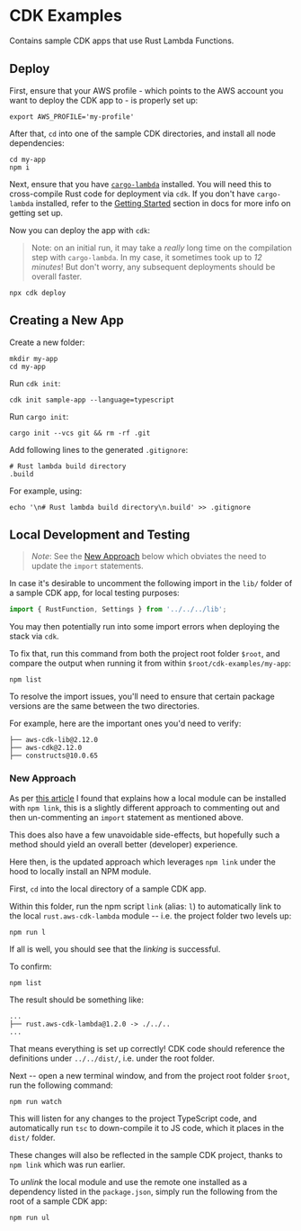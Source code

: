 # CDK Examples

Contains sample CDK apps that use Rust Lambda Functions.

## Deploy

First, ensure that your AWS profile - which points to the AWS account you want to deploy the CDK app to - is properly set up:

```shell
export AWS_PROFILE='my-profile'
```

After that, `cd` into one of the sample CDK directories, and install all node dependencies:

```shell
cd my-app
npm i
```

Next, ensure that you have [`cargo-lambda`](https://crates.io/crates/cargo-lambda) installed. You will need this to cross-compile Rust code for deployment via `cdk`.
If you don't have `cargo-lambda` installed, refer to the [Getting Started](https://github.com/rnag/rust.aws-cdk-lambda#getting-started) section in docs for more info on getting set up.

Now you can deploy the app with `cdk`:

> Note: on an initial run, it may take a _really_ long time on the compilation step with `cargo-lambda`. In my case, it sometimes took up to _12 minutes_! But don't worry, any subsequent deployments should be overall faster.

```shell
npx cdk deploy
```

## Creating a New App

Create a new folder:

```shell
mkdir my-app
cd my-app
```

Run `cdk init`:

```shell
cdk init sample-app --language=typescript
```

Run `cargo init`:

```shell
cargo init --vcs git && rm -rf .git
```

Add following lines to the generated `.gitignore`:

```
# Rust lambda build directory
.build
```

For example, using:

```shell
echo '\n# Rust lambda build directory\n.build' >> .gitignore
```

## Local Development and Testing

> _Note_: See the [New Approach](#new-approach) below which obviates the need to update the `import` statements.

In case it's desirable to uncomment the following import in the `lib/` folder of a sample CDK app, for local testing purposes:

```ts
import { RustFunction, Settings } from '../../../lib';
```

You may then potentially run into some import errors when deploying the stack via `cdk`.

To fix that, run this command from both the project root folder `$root`, and compare the output when running it from within `$root/cdk-examples/my-app`:

```shell
npm list
```

To resolve the import issues, you'll need to ensure that certain package versions are the same between the two directories.

For example, here are the important ones you'd need to verify:

```plaintext
├── aws-cdk-lib@2.12.0
├── aws-cdk@2.12.0
├── constructs@10.0.65
```

### New Approach

As per [this article](https://stackoverflow.com/a/18778516/10237506) I found that explains how a local module can be installed with `npm link`, this is a slightly different approach to commenting out and then un-commenting an `import` statement as mentioned above.

This does also have a few unavoidable side-effects, but hopefully such a method should yield an overall better (developer) experience.

Here then, is the updated approach which leverages `npm link` under the hood to locally install an NPM module.

First, `cd` into the local directory of a sample CDK app.

Within this folder, run the npm script `link` (alias: `l`) to automatically link to the local `rust.aws-cdk-lambda` module -- i.e. the project folder two levels up:

```shell
npm run l
```

If all is well, you should see that the _linking_ is successful.

To confirm:

```shell
npm list
```

The result should be something like:

```plaintext
...
├── rust.aws-cdk-lambda@1.2.0 -> ./../..
...
```

That means everything is set up correctly! CDK code should reference the definitions under `../../dist/`, i.e. under the root folder.

Next -- open a new terminal window, and from the project root folder `$root`, run the following command:

```shell
npm run watch
```

This will listen for any changes to the project TypeScript code, and automatically run `tsc` to down-compile it to JS code, which it places in the `dist/` folder.

These changes will also be reflected in the sample CDK project, thanks to `npm link` which was run earlier.

To _unlink_ the local module and use the remote one installed as a dependency listed in the `package.json`, simply run the following from the root of a sample CDK app:

```shell
npm run ul
```
